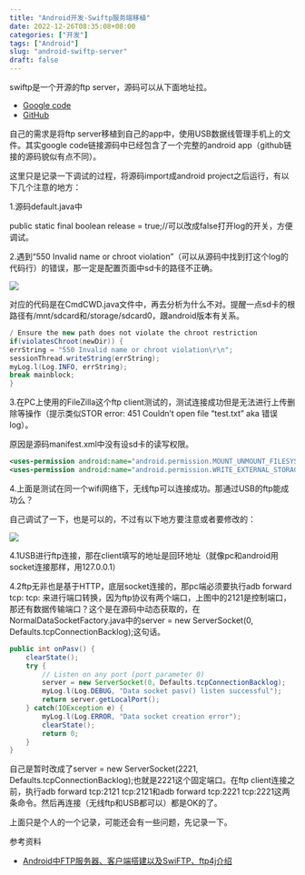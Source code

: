 ```yaml
---
title: "Android开发-Swiftp服务端移植"
date: 2022-12-26T08:35:08+08:00
categories: ["开发"]
tags: ["Android"]
slug: "android-swiftp-server"
draft: false
---
```


swiftp是一个开源的ftp server，源码可以从下面地址拉。
* [Google code](http://code.google.com/p/swiftp/downloads/list)
* [GitHub](https://github.com/ppareit/swiftp)

自己的需求是将ftp server移植到自己的app中，使用USB数据线管理手机上的文件。其实google code链接源码中已经包含了一个完整的android app（github链接的源码貌似有点不同）。

这里只是记录一下调试的过程，将源码import成android project之后运行，有以下几个注意的地方：

1.源码default.java中

public static final boolean release = true;//可以改成false打开log的开关，方便调试。

2.遇到“550 Invalid name or chroot violation”（可以从源码中找到打这个log的代码行）的错误，那一定是配置页面中sd卡的路径不正确。

![](https://user-images.githubusercontent.com/136188064/263538023-44842322-bc07-42c0-8733-030bfbdc9fc5.png)

对应的代码是在CmdCWD.java文件中，再去分析为什么不对。提醒一点sd卡的根路径有/mnt/sdcard和/storage/sdcard0，跟android版本有关系。
```java
/ Ensure the new path does not violate the chroot restriction
if(violatesChroot(newDir)) {
errString = "550 Invalid name or chroot violation\r\n";
sessionThread.writeString(errString);
myLog.l(Log.INFO, errString);
break mainblock;
}
```

3.在PC上使用的FileZilla这个ftp client测试的，测试连接成功但是无法进行上传删除等操作（提示类似STOR error: 451 Couldn’t open file “test.txt” aka 错误log）。

原因是源码manifest.xml中没有设sd卡的读写权限。
```xml
<uses-permission android:name="android.permission.MOUNT_UNMOUNT_FILESYSTEMS"/>
<uses-permission android:name="android.permission.WRITE_EXTERNAL_STORAGE"/>
```
4.上面是测试在同一个wifi网络下，无线ftp可以连接成功。那通过USB的ftp能成功么？

自己调试了一下，也是可以的，不过有以下地方要注意或者要修改的：

![](https://user-images.githubusercontent.com/136188064/263538024-a2ed2188-2299-4ca1-968b-609a7e919dc5.png)

4.1USB进行ftp连接，那在client填写的地址是回环地址（就像pc和android用socket连接那样，用127.0.0.1）

4.2ftp无非也是基于HTTP，底层socket连接的，那pc端必须要执行adb forward tcp: tcp: 来进行端口转换，因为ftp协议有两个端口，上图中的2121是控制端口，那还有数据传输端口？这个是在源码中动态获取的，在NormalDataSocketFactory.java中的server = new ServerSocket(0, Defaults.tcpConnectionBacklog);这句话。

```java
public int onPasv() {
    clearState();
    try {
        // Listen on any port (port parameter 0)
        server = new ServerSocket(0, Defaults.tcpConnectionBacklog);
        myLog.l(Log.DEBUG, "Data socket pasv() listen successful");
        return server.getLocalPort();
    } catch(IOException e) {
        myLog.l(Log.ERROR, "Data socket creation error");
        clearState();
        return 0;
    }
}
```

自己是暂时改成了server = new ServerSocket(2221, Defaults.tcpConnectionBacklog);也就是2221这个固定端口。在ftp client连接之前，执行adb forward tcp:2121 tcp:2121和adb forward tcp:2221 tcp:2221这两条命令。然后再连接（无线ftp和USB都可以）都是OK的了。

上面只是个人的一个记录，可能还会有一些问题，先记录一下。

参考资料
* [Android中FTP服务器、客户端搭建以及SwiFTP、ftp4j介绍](http://blog.csdn.net/qinjuning/article/details/8545601)

